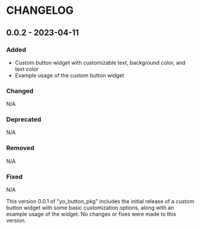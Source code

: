 # CHANGELOG

## 0.0.2 - 2023-04-11

### Added

- Custom button widget with customizable text, background color, and text color
- Example usage of the custom button widget

### Changed

N/A

### Deprecated

N/A

### Removed

N/A

### Fixed

N/A

This version 0.0.1 of "yo_button_pkg" includes the initial release of a custom button widget with some basic customization options, along with an example usage of the widget. No changes or fixes were made to this version.
